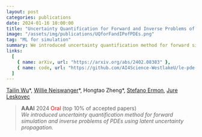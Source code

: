 ```yaml
---
layout: post
categories: publications
date: 2024-01-16 10:00:00
title: "Uncertainty Quantification for Forward and Inverse Problems of PDEs via Latent Global Evolution"
image: "/assets/img/publications/UQforFandIPofPDEs.png"
tag: "ML for simulation"
summary: We introduced uncertainty quantification method for forward simulation and inverse problems of PDEs using latent uncertainty propagation.
links:
  [
    { name: arXiv, url: "https://arxiv.org/abs/2402.08383" },
    { name: code, url: "https://github.com/AI4Science-WestlakeU/le-pde-uq" },
  ]
---
```


[Tailin Wu](https://tailin.org/)\*, [Willie Neiswanger](https://willieneis.github.io/)\*, Hongtao Zheng\*, [Stefano Ermon](https://cs.stanford.edu/~ermon/), [Jure Leskovec](https://cs.stanford.edu/people/jure/)

> **AAAI** 2024 <span style="color: red;">Oral</span> (top 10% of accepted papers)  
> _We introduced uncertainty quantification method for forward simulation and inverse problems of PDEs using latent uncertainty propagation._
